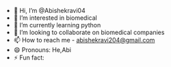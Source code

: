 - 👋 Hi, I’m @Abishekravi04
- 👀 I’m interested in biomedical
- 🌱 I’m currently learning python
- 💞️ I’m looking to collaborate on biomedical companies
- 📫 How to reach me - abishekravi204@gmail.com
- 😄 Pronouns: He,Abi
- ⚡ Fun fact: 

<!---
Abishekravi04/Abishekravi04 is a ✨ special ✨ repository because its `README.md` (this file) appears on your GitHub profile.
You can click the Preview link to take a look at your changes.
--->
